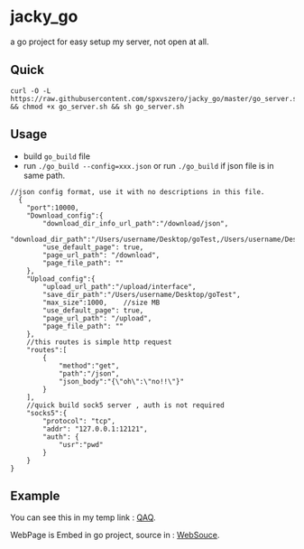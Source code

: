 # jacky_go
a go project for easy setup my server, not open at all.

## Quick

```
curl -O -L https://raw.githubusercontent.com/spxvszero/jacky_go/master/go_server.sh && chmod +x go_server.sh && sh go_server.sh

```


## Usage

* build `go_build` file
* run `./go_build --config=xxx.json` or run `./go_build` if json file is in same path.

```
//json config format, use it with no descriptions in this file.
  {
	"port":10000,
	"Download_config":{
		"download_dir_info_url_path":"/download/json",
		"download_dir_path":"/Users/username/Desktop/goTest,/Users/username/Desktop/test",
		"use_default_page": true,
		"page_url_path": "/download",
		"page_file_path": ""
	},
	"Upload_config":{
		"upload_url_path":"/upload/interface",
		"save_dir_path":"/Users/username/Desktop/goTest",
		"max_size":1000,	//size MB
		"use_default_page": true,
		"page_url_path": "/upload",
		"page_file_path": ""
	},
	//this routes is simple http request
	"routes":[
		{
			"method":"get",
			"path":"/json",
			"json_body":"{\"oh\":\"no!!\"}"
		}
	],
	//quick build sock5 server , auth is not required
	"socks5":{
		"protocol": "tcp",
		"addr": "127.0.0.1:12121",
		"auth": {
			"usr":"pwd"
		}
	}
}
```

## Example

You can see this in my temp link : [QAQ](http://199.187.125.84:3900/download).

WebPage is Embed in go project, source in : [WebSouce](https://github.com/spxvszero/jacky_go_web_source).

